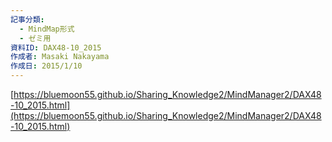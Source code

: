 ```yaml
---
記事分類:
  - MindMap形式
  - ゼミ用
資料ID: DAX48-10_2015
作成者: Masaki Nakayama
作成日: 2015/1/10
---
```

[https://bluemoon55.github.io/Sharing_Knowledge2/MindManager2/DAX48-10_2015.html](https://bluemoon55.github.io/Sharing_Knowledge2/MindManager2/DAX48-10_2015.html)